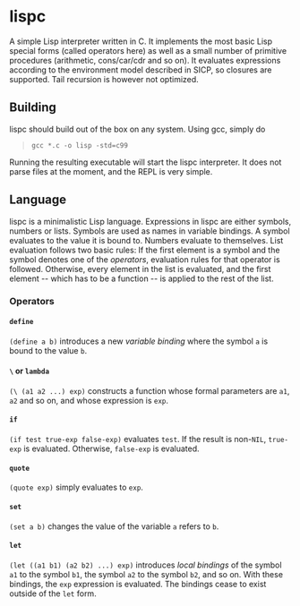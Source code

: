lispc
=====

A simple Lisp interpreter written in C. It implements the most basic Lisp special forms (called operators here) as well as a small number of primitive procedures (arithmetic, cons/car/cdr and so on). It evaluates expressions according to the environment model described in SICP, so closures are supported. Tail recursion is however not optimized.

## Building

lispc should build out of the box on any system. Using gcc, simply do

> `gcc *.c -o lisp -std=c99`

Running the resulting executable will start the lispc interpreter. It does not parse files at the moment, and the REPL is very simple.

## Language

lispc is a minimalistic Lisp language. Expressions in lispc are either symbols, numbers or lists. Symbols are used as names in variable bindings. A symbol evaluates to the value it is bound to. Numbers evaluate to themselves. List evaluation follows two basic rules: If the first element is a symbol and the symbol denotes one of the *operators*, evaluation rules for that operator is followed. Otherwise, every element in the list is evaluated, and the first element -- which has to be a function -- is applied to the rest of the list. 

### Operators

#### `define` 

`(define a b)` introduces a new *variable binding* where the symbol `a` is bound to the value `b`. 

#### `\` or `lambda`

`(\ (a1 a2 ...) exp)` constructs a function whose formal parameters are `a1`, `a2` and so on, and whose expression is `exp`. 

#### `if` 

`(if test true-exp false-exp)` evaluates `test`. If the result is non-`NIL`, `true-exp` is evaluated. Otherwise, `false-exp` is evaluated. 

#### `quote`

`(quote exp)` simply evaluates to `exp`.

#### `set`

`(set a b)` changes the value of the variable `a` refers to `b`.

#### `let`

`(let ((a1 b1) (a2 b2) ...) exp)` introduces *local bindings* of the symbol `a1` to the symbol `b1`, the symbol `a2` to the symbol `b2`, and so on. With these bindings, the `exp` expression is evaluated. The bindings cease to exist outside of the `let` form.
